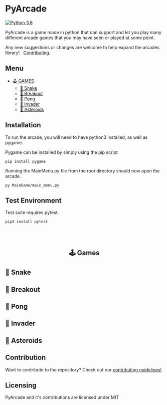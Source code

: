 # PyArcade

[![Python 3.6](https://img.shields.io/badge/python-3.7-blue.svg)](https://www.python.org/downloads/release/python-360/) 

PyArcade is a game made in python that can support and let you play many different arcade games that you may have seen or played at some point. 

Any new suggestions or changes are welcome to help expand the arcades library!&nbsp;&nbsp; [Contributing.](#contribution)



## Menu
  - [🕹️ GAMES](#%EF%B8%8F-games)
    - [🐍 Snake](#-snake)
    - [🧱 Breakout](#-breakout)
    - [🏓 Pong](#-pong)
    - [👾 Invader](#-invader)
    - [🚀 Asteroids](#-asteroids)

## Installation
To run the arcade, you will need to have python3 installed, as well as pygame.

Pygame can be installed by simply using the pip script 
```
pip install pygame
```
Running the MainMenu.py file from the root directory should now open the arcade.
```
py MainGame/main_menu.py
```

## Test Environment

Test suite requires pytest.
```
pip3 install pytest
```
<br>
<br>


<h2 align='center'>🕹️ Games</h2>

## 🐍 Snake 

## 🧱 Breakout

## 🏓 Pong

## 👾 Invader

## 🚀 Asteroids


## Contribution

Want to contribute to the repository? Check out our [contributing guidelines!](./CONTRIBUTING.md)

## Licensing

PyArcade and it's contributions are licensed under MIT
